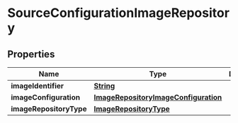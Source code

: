 

# SourceConfigurationImageRepository


## Properties

| Name | Type | Description | Notes |
|------------ | ------------- | ------------- | -------------|
|**imageIdentifier** | [**String**](String.md) |  |  |
|**imageConfiguration** | [**ImageRepositoryImageConfiguration**](ImageRepositoryImageConfiguration.md) |  |  [optional] |
|**imageRepositoryType** | [**ImageRepositoryType**](ImageRepositoryType.md) |  |  |



